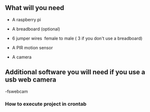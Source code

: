 
## What will you need

- A raspberry pi

-  A breadboard (optional)

- 6 jumper wires  female to male ( 3 if you don't use a breadboard)

-  A PIR motion sensor

- A camera 

## Additional software you will need if you use a usb web camera 

-fswebcam

### How to execute project in crontab
